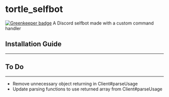 # tortle_selfbot

[![Greenkeeper badge](https://badges.greenkeeper.io/TortleOG/tortle_selfbot.svg)](https://greenkeeper.io/)
A Discord selfbot made with a custom command handler

## Installation Guide
___

## To Do
___
- Remove unnecessary object returning in Client#parseUsage
- Update parsing functions to use returned array from Client#parseUsage
